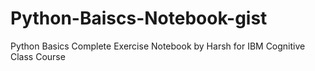 # Python-Baiscs-Notebook-gist
Python Basics Complete Exercise Notebook by Harsh for IBM Cognitive Class Course

